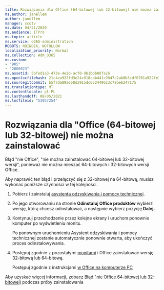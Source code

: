 ```yaml
---
title: Rozwiązania dla Office (64-bitowej lub 32-bitowej) nie można zainstalować
ms.author: janellem
author: janellem
manager: scotv
ms.date: 04/21/2020
ms.audience: ITPro
ms.topic: article
ms.service: o365-administration
ROBOTS: NOINDEX, NOFOLLOW
localization_priority: Normal
ms.collection: Adm_O365
ms.custom:
- "905"
- "2000023"
ms.assetid: 5bfed1a3-473e-4e2d-acf0-9b1bbb08fa26
ms.openlocfilehash: 21c4ea922fd3e24c818cab441c9847c2ab8b3cdf6701a922fe30d284317d2291
ms.sourcegitcommit: b5f7da89a650d2915dc652449623c78be6247175
ms.translationtype: MT
ms.contentlocale: pl-PL
ms.lasthandoff: 08/05/2021
ms.locfileid: "53957254"
---
```

# <a name="solutions-for-office-64-bit-or-32-bit-couldnt-be-installed"></a>Rozwiązania dla "Office (64-bitowej lub 32-bitowej) nie można zainstalować

Błąd "nie Office", "nie można zainstalować 64-bitowej lub 32-bitowej wersji", ponieważ nie można mieszać 64-bitowych i 32-bitowych wersji Office.
  
Aby naprawić ten błąd i przełączyć się z 32-bitowej na 64-bitową, musisz wykonać poniższe czynności w tej kolejności.
  
1. Pobierz i zainstaluj [asystenta odzyskiwania i pomocy technicznej](https://aka.ms/SARA-OfficeUninstall-Alchemy).

1. Po jego otworowaniu na stronie **Odinstaluj Office produktów** wybierz wersję, którą chcesz odinstalować, a następnie wybierz pozycję **Dalej.**

2. Kontynuuj przechodzenie przez kolejne ekrany i uruchom ponownie komputer po wyświetleniu monitu.

    Po ponownym uruchomieniu Asystent odzyskiwania i pomocy technicznej zostanie automatycznie ponownie otwarta, aby ukończyć proces odinstalowywania.

3. Postępuj zgodnie z pozostałymi [monitami](https://portal.office.com/OLS/MySoftware.aspx) i Office zainstalować wersję 32-bitową lub 64-bitową.

    Postępuj zgodnie z instrukcjami [w Office na komputerze PC](https://support.office.com/article/4414eaaf-0478-48be-9c42-23adc4716658?wt.mc_id=Alchemy_ClientDIA)

Aby uzyskać więcej informacji, zobacz [Błąd "nie Office 64-bitowej lub 32-bitowej)](https://support.office.com/article/2e2dc9e5-3eb0-420c-862a-ab085b38597f?wt.mc_id=Alchemy_ClientDIA) podczas próby zainstalowania
  